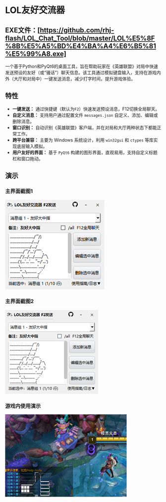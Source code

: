 # LOL友好交流器
## EXE文件：[https://github.com/rhj-flash/LOL_Chat_Tool/blob/master/LOL%E5%8F%8B%E5%A5%BD%E4%BA%A4%E6%B5%81%E5%99%A8.exe]

一个基于Python和PyQt6的桌面工具，旨在帮助玩家在《英雄联盟》对局中快速发送预设的友好（或“骚话”）聊天信息。该工具通过模拟键盘输入，支持在游戏内外（大厅和对局中）一键发送消息，减少打字时间，提升游戏体验。

## 特性

- **一键发送：** 通过快捷键（默认为`F2`）快速发送预设消息，F12切换全局聊天。
- **自定义消息：** 支持用户通过配置文件 `messages.json` 自定义、添加、编辑或删除消息。
- **窗口识别：** 自动识别《英雄联盟》客户端，并在对局和大厅两种状态下都能正常工作。
- **跨平台兼容：** 主要为 Windows 系统设计，利用 `win32gui` 和 `ctypes` 等库实现底层输入模拟。
- **用户友好的界面：** 基于 `PyQt6` 构建的图形界面，直观易用，支持自定义标题栏和窗口拖动。

## 演示

### 主界面截图1

![主界面截图](https://github.com/rhj-flash/LOL_Chat_Tool/blob/master/example_photo/3.gif)


### 主界面截图2

![主界面截图](https://github.com/rhj-flash/LOL_Chat_Tool/blob/master/example_photo/2.jpg)

### 游戏内使用演示

![游戏内使用演示](https://github.com/rhj-flash/LOL_Chat_Tool/blob/master/example_photo/1.jpg)






